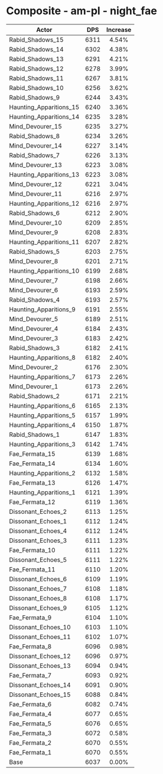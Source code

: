 # Composite - am-pl - night_fae
| Actor | DPS | Increase |
|---|:---:|:---:|
|Rabid_Shadows_15|6311|4.54%|
|Rabid_Shadows_14|6302|4.38%|
|Rabid_Shadows_13|6291|4.21%|
|Rabid_Shadows_12|6278|3.99%|
|Rabid_Shadows_11|6267|3.81%|
|Rabid_Shadows_10|6256|3.62%|
|Rabid_Shadows_9|6244|3.43%|
|Haunting_Apparitions_15|6240|3.36%|
|Haunting_Apparitions_14|6235|3.28%|
|Mind_Devourer_15|6235|3.27%|
|Rabid_Shadows_8|6234|3.26%|
|Mind_Devourer_14|6227|3.14%|
|Rabid_Shadows_7|6226|3.13%|
|Mind_Devourer_13|6223|3.08%|
|Haunting_Apparitions_13|6223|3.08%|
|Mind_Devourer_12|6221|3.04%|
|Mind_Devourer_11|6216|2.97%|
|Haunting_Apparitions_12|6216|2.97%|
|Rabid_Shadows_6|6212|2.90%|
|Mind_Devourer_10|6209|2.85%|
|Mind_Devourer_9|6208|2.83%|
|Haunting_Apparitions_11|6207|2.82%|
|Rabid_Shadows_5|6203|2.75%|
|Mind_Devourer_8|6201|2.71%|
|Haunting_Apparitions_10|6199|2.68%|
|Mind_Devourer_7|6198|2.66%|
|Mind_Devourer_6|6193|2.59%|
|Rabid_Shadows_4|6193|2.57%|
|Haunting_Apparitions_9|6191|2.55%|
|Mind_Devourer_5|6189|2.51%|
|Mind_Devourer_4|6184|2.43%|
|Mind_Devourer_3|6183|2.42%|
|Rabid_Shadows_3|6182|2.41%|
|Haunting_Apparitions_8|6182|2.40%|
|Mind_Devourer_2|6176|2.30%|
|Haunting_Apparitions_7|6173|2.26%|
|Mind_Devourer_1|6173|2.26%|
|Rabid_Shadows_2|6171|2.21%|
|Haunting_Apparitions_6|6165|2.13%|
|Haunting_Apparitions_5|6157|1.99%|
|Haunting_Apparitions_4|6150|1.87%|
|Rabid_Shadows_1|6147|1.83%|
|Haunting_Apparitions_3|6142|1.74%|
|Fae_Fermata_15|6139|1.68%|
|Fae_Fermata_14|6134|1.60%|
|Haunting_Apparitions_2|6132|1.58%|
|Fae_Fermata_13|6126|1.47%|
|Haunting_Apparitions_1|6121|1.39%|
|Fae_Fermata_12|6119|1.36%|
|Dissonant_Echoes_2|6113|1.25%|
|Dissonant_Echoes_1|6112|1.24%|
|Dissonant_Echoes_4|6112|1.24%|
|Dissonant_Echoes_3|6111|1.23%|
|Fae_Fermata_10|6111|1.22%|
|Dissonant_Echoes_5|6111|1.22%|
|Fae_Fermata_11|6110|1.20%|
|Dissonant_Echoes_6|6109|1.19%|
|Dissonant_Echoes_7|6108|1.18%|
|Dissonant_Echoes_8|6108|1.17%|
|Dissonant_Echoes_9|6105|1.12%|
|Fae_Fermata_9|6104|1.10%|
|Dissonant_Echoes_10|6103|1.10%|
|Dissonant_Echoes_11|6102|1.07%|
|Fae_Fermata_8|6096|0.98%|
|Dissonant_Echoes_12|6096|0.97%|
|Dissonant_Echoes_13|6094|0.94%|
|Fae_Fermata_7|6093|0.92%|
|Dissonant_Echoes_14|6091|0.90%|
|Dissonant_Echoes_15|6088|0.84%|
|Fae_Fermata_6|6082|0.74%|
|Fae_Fermata_4|6077|0.65%|
|Fae_Fermata_5|6076|0.65%|
|Fae_Fermata_3|6072|0.58%|
|Fae_Fermata_2|6070|0.55%|
|Fae_Fermata_1|6070|0.55%|
|Base|6037|0.00%|
